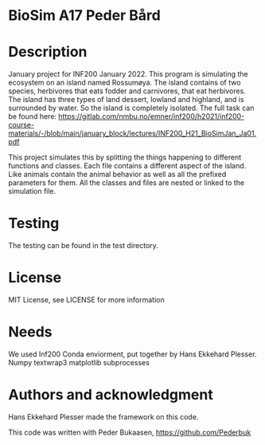 # BioSim A17 Peder Bård

# Description
January project for INF200 January 2022. This program is simulating the 
ecosystem on an island named Rossumøya. The island contains of two species,
herbivores that eats fodder and carnivores, that eat herbivores. 
The island has three types of land dessert, lowland and highland, and is 
surrounded by water. So the island is completely isolated. 
The full task can be found here: 
https://gitlab.com/nmbu.no/emner/inf200/h2021/inf200-course-materials/-/blob/main/january_block/lectures/INF200_H21_BioSimJan_Ja01.pdf

This project simulates this by splitting the things happening to 
different functions and classes. Each file contains a different aspect 
of the island. Like animals contain the animal behavior as well as
all the prefixed parameters for them. All the classes and files are
nested or linked to the simulation file. 


# Testing
The testing can be found in the test directory. 


# License 
MIT License,
see LICENSE for more information

# Needs
We used Inf200 Conda enviorment, put together by Hans Ekkehard Plesser.
Numpy
textwrap3
matplotlib
subprocesses


# Authors and acknowledgment
Hans Ekkehard Plesser made the framework on this code.

This code was written with Peder Bukaasen, https://github.com/Pederbuk


